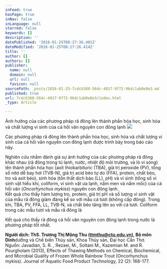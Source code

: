 ```yaml
---
inFeed: true
hasPage: true
inNav: false
inLanguage: null
starred: false
keywords: []
description: ''
datePublished: '2016-01-25T08:27:36.401Z'
dateModified: '2016-01-25T08:27:26.414Z'
title: ''
author: []
authors: []
publisher:
  name: null
  domain: null
  url: null
  favicon: null
sourcePath: _posts/2016-01-25-7cdcb388-564c-4017-9f72-96dc1ab0e8e3.md
published: true
url: 7cdcb388-564c-4017-9f72-96dc1ab0e8e3/index.html
_type: Article

---
```

Ảnh hưởng của các phương pháp rã đông lên thành phần hóa học, sinh hóa và chất lượng vi sinh của cá hồi vân nguyên con đông lạnh
![](https://the-grid-user-content.s3-us-west-2.amazonaws.com/1191e7fa-36b5-4346-ae1d-9b0621971fa0.jpg)

Các phương pháp rã đông lên thành phần hóa học, sinh hóa và chất lượng vi sinh của cá hồi vân nguyên con đông lạnh được trình bày trong báo cáo này.

Nghiên cứu nhằm đánh giá sự ảnh hưởng của các phương pháp rã đông khác nhau (rã đông trong tủ lạnh, nước, nhiệt độ môi trường, và lò vi sóng) lên thành phần hóa học (axit thiobarbituric (TBA), giá trị peroxide (PV), tổng số nitơ dễ bay hơi (TVB-N), giá trị acid béo tự do (FFA), protein, chất béo, tro và axit béo), sinh hóa (tổn thất dịch bào (LL), pH) và vi sinh (tổng số vi sinh vật hiếu khí, coliform, vi sinh vật ưa lạnh, nấm men và nấm mốc) của cá hồi vân (_Oncorhynchus mykiss_) nguyên con đông lạnh.   
Kết quả cho thấy hàm lượng tro, protein, giá trị pH và số lượng vi sinh vật của mẫu rã đông giảm đáng kể so với mẫu cá tươi (không cấp đông). Trong khi, TBA, PV, FFA, LL, TVB-N, và chất béo tăng lên so với cá tươi. Coliform trong các mẫu tươi và mẫu rã đông là 

Kết quả cho thấy rã đông cá hồi vân nguyên con đông lạnh trong nước là phương pháp tốt nhất.

**Người dịch: ThS. Trương Thị Mộng Thu (ttmthu@ctu.edu.vn), Bộ môn Dinh**dưỡng và Chế biến Thủy sản, Khoa Thủy sản, Đại học Cần Thơ.  
Nguồn:  Javadian, S. R. , Rezaei, M.,   Soltani M., Kazemian M. and R. Pourgholam (2013), Effects of Thawing Methods on Chemical, Biochemical, and Microbial Quality of Frozen Whole Rainbow Trout (Oncorhynchus mykiss). Journal of Aquatic Food Product Technology, 22 (2): 168-177\.